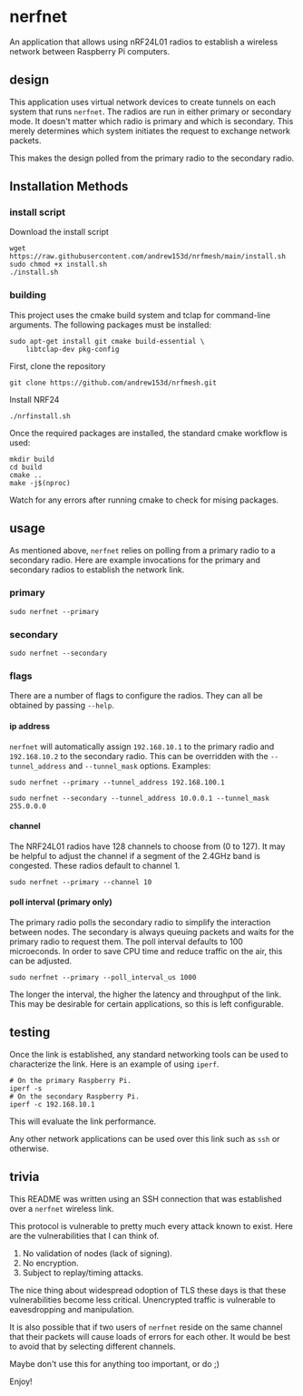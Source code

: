 # nerfnet

An application that allows using nRF24L01 radios to establish a wireless network
between Raspberry Pi computers.

## design

This application uses virtual network devices to create tunnels on each system
that runs `nerfnet`. The radios are run in either primary or secondary mode. It
doesn't matter which radio is primary and which is secondary. This merely
determines which system initiates the request to exchange network packets.

This makes the design polled from the primary radio to the secondary radio.

## Installation Methods
### install script
Download the install script
```
wget https://raw.githubusercontent.com/andrew153d/nrfmesh/main/install.sh
sudo chmod +x install.sh
./install.sh
```

### building

This project uses the cmake build system and tclap for command-line arguments.
The following packages must be installed:

```
sudo apt-get install git cmake build-essential \
    libtclap-dev pkg-config
```

First, clone the repository
```
git clone https://github.com/andrew153d/nrfmesh.git
```

Install NRF24

```
./nrfinstall.sh
```

Once the required packages are installed, the standard cmake workflow is used:

```
mkdir build
cd build
cmake ..
make -j$(nproc)
```

Watch for any errors after running cmake to check for mising packages.

## usage

As mentioned above, `nerfnet` relies on polling from a primary radio to a
secondary radio. Here are example invocations for the primary and secondary
radios to establish the network link.

### primary

```
sudo nerfnet --primary
```

### secondary

```
sudo nerfnet --secondary
```

### flags

There are a number of flags to configure the radios. They can all be obtained
by passing `--help`.

#### ip address

`nerfnet` will automatically assign `192.168.10.1` to the primary radio and
`192.168.10.2` to the secondary radio. This can be overridden with the
`--tunnel_address` and `--tunnel_mask` options. Examples:

```
sudo nerfnet --primary --tunnel_address 192.168.100.1
```

```
sudo nerfnet --secondary --tunnel_address 10.0.0.1 --tunnel_mask 255.0.0.0
```

#### channel

The NRF24L01 radios have 128 channels to choose from (0 to 127). It may be
helpful to adjust the channel if a segment of the 2.4GHz band is congested.
These radios default to channel 1.

```
sudo nerfnet --primary --channel 10
```

#### poll interval (primary only)

The primary radio polls the secondary radio to simplify the interaction
between nodes. The secondary is always queuing packets and waits for the
primary radio to request them. The poll interval defaults to 100 microeconds.
In order to save CPU time and reduce traffic on the air, this can be adjusted.

```
sudo nerfnet --primary --poll_interval_us 1000
```

The longer the interval, the higher the latency and throughput of the link.
This may be desirable for certain applications, so this is left configurable.

## testing

Once the link is established, any standard networking tools can be used to
characterize the link. Here is an example of using `iperf`.

```
# On the primary Raspberry Pi.
iperf -s
# On the secondary Raspberry Pi.
iperf -c 192.168.10.1
```

This will evaluate the link performance.

Any other network applications can be used over this link such as `ssh` or
otherwise.

## trivia

This README was written using an SSH connection that was established over a
`nerfnet` wireless link.

This protocol is vulnerable to pretty much every attack known to exist. Here
are the vulnerabilities that I can think of.

1) No validation of nodes (lack of signing).
2) No encryption.
3) Subject to replay/timing attacks.

The nice thing about widespread odoption of TLS these days is that these
vulnerabilities become less critical. Unencrypted traffic is vulnerable
to eavesdropping and manipulation.

It is also possible that if two users of `nerfnet` reside on the same channel
that their packets will cause loads of errors for each other. It would be
best to avoid that by selecting different channels.

Maybe don't use this for anything too important, or do ;)

Enjoy!

